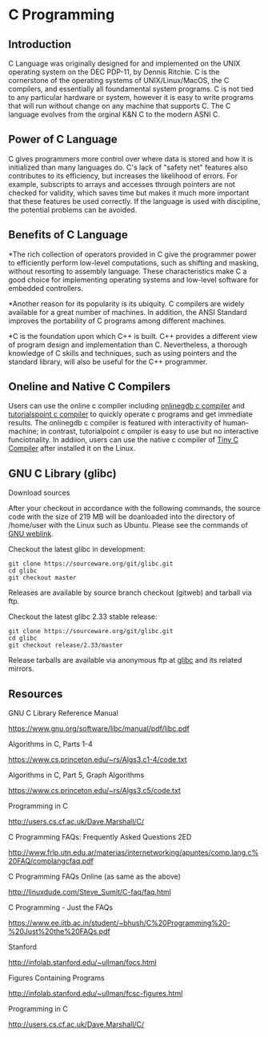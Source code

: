 # C Programming 

## Introduction

C Language was originally designed for and implemented on the UNIX operating system on the DEC PDP-11, by Dennis Ritchie. C is the cornerstone of the operating systems of UNIX/Linux/MacOS, the C compilers, and essentially all foundamental system programs. C is not tied to any particular hardware or system, however it is easy to write programs that will run without change on any machine that supports C. The C language evolves from the orginal K&N C to the modern ASNI C. 

## Power of C Language

C gives programmers more control over where data is stored and how it is initialized than many languages do. C's lack of "safety net" features also contributes to its efficiency, but increases the likelihood of errors. For example, subscripts to arrays and accesses through pointers are not checked for validity, which saves time but makes it much more important that these features be used correctly. If the language is used with discipline, the potential problems can be avoided. 

## Benefits of C Language 

*The rich collection of operators provided in C give the programmer power to efficiently perform low-level computations, such as shifting and masking, without resorting to assembly language. These characteristics make C a good choice for implementing operating systems and low-level software for embedded controllers.

*Another reason for its popularity is its ubiquity. C compilers are widely available for a great number of machines. In addition, the ANSI Standard improves the portability of C programs among different machines.

*C is the foundation upon which C++ is built. C++ provides a different view of program design and implementation than C. Nevertheless, a thorough knowledge of C skills and techniques, such as using pointers and the standard library, will also be useful for the C++ programmer. 

## Oneline and Native C Compilers 

Users can use the online c compiler including [onlinegdb c compiler](https://www.onlinegdb.com/online_c_compiler) and [tutorialspoint c compiler](https://www.tutorialspoint.com/compile_c_online.php) to quickly operate c programs and get immediate results. The onlinegdb c compiler is featured with interactivity of human-machine; in contrast, tutorialpoint c ompiler is easy to use but no interactive funciotnality. In addiion, users can use the native c compiler of [Tiny C Compiler](https://bellard.org/tcc/) after installed it on the Linux. 

## GNU C Library (glibc)

Download sources 

After your checkout in accordance with the following commands, the source code with the size of 219 MB will be doanloaded into the directory of /home/user with the Linux such as Ubuntu. Please see the commands of [GNU weblink](https://www.gnu.org/software/libc/sources.html). 

Checkout the latest glibc in development:

    git clone https://sourceware.org/git/glibc.git
    cd glibc
    git checkout master
    
Releases are available by source branch checkout (gitweb) and tarball via ftp.

Checkout the latest glibc 2.33 stable release:

    git clone https://sourceware.org/git/glibc.git
    cd glibc
    git checkout release/2.33/master
    
Release tarballs are available via anonymous ftp at [glibc](http://ftp.gnu.org/gnu/glibc/) and its related mirrors.


## Resources

GNU C Library Reference Manual

https://www.gnu.org/software/libc/manual/pdf/libc.pdf

Algorithms in C, Parts 1-4

https://www.cs.princeton.edu/~rs/Algs3.c1-4/code.txt

Algorithms in C, Part 5, Graph Algorithms

https://www.cs.princeton.edu/~rs/Algs3.c5/code.txt

Programming in C

http://users.cs.cf.ac.uk/Dave.Marshall/C/

C Programming FAQs: Frequently Asked Questions 2ED

http://www.frlp.utn.edu.ar/materias/internetworking/apuntes/comp.lang.c%20FAQ/complangcfaq.pdf

C Programming FAQs Online (as same as the above)

http://linuxdude.com/Steve_Sumit/C-faq/faq.html

C Programming - Just the FAQs

https://www.ee.iitb.ac.in/student/~bhush/C%20Programming%20-%20Just%20the%20FAQs.pdf

Stanford

http://infolab.stanford.edu/~ullman/focs.html

Figures Containing Programs

http://infolab.stanford.edu/~ullman/fcsc-figures.html

Programming in C

http://users.cs.cf.ac.uk/Dave.Marshall/C/
